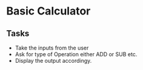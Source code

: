 # Basic Calculator
## Tasks
* Take the inputs from the user
* Ask for type of Operation either ADD or SUB etc.
* Display the output accordingy.
